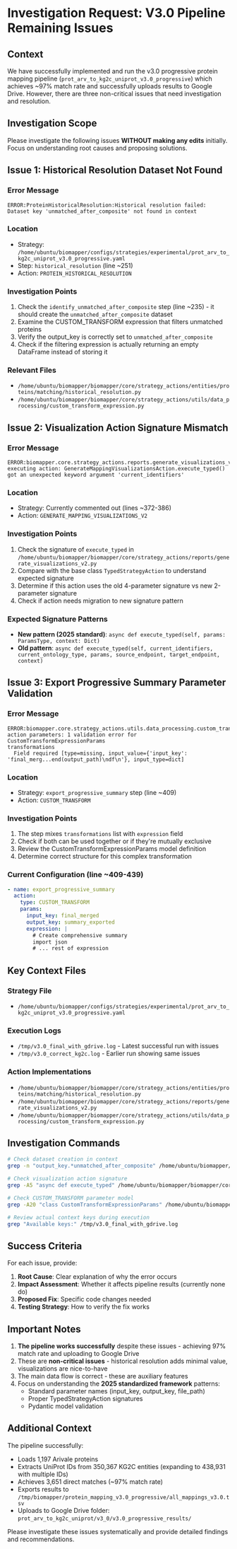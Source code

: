 # Investigation Request: V3.0 Pipeline Remaining Issues

## Context
We have successfully implemented and run the v3.0 progressive protein mapping pipeline (`prot_arv_to_kg2c_uniprot_v3.0_progressive`) which achieves ~97% match rate and successfully uploads results to Google Drive. However, there are three non-critical issues that need investigation and resolution.

## Investigation Scope
Please investigate the following issues **WITHOUT making any edits** initially. Focus on understanding root causes and proposing solutions.

## Issue 1: Historical Resolution Dataset Not Found

### Error Message
```
ERROR:ProteinHistoricalResolution:Historical resolution failed: Dataset key 'unmatched_after_composite' not found in context
```

### Location
- Strategy: `/home/ubuntu/biomapper/configs/strategies/experimental/prot_arv_to_kg2c_uniprot_v3.0_progressive.yaml`
- Step: `historical_resolution` (line ~251)
- Action: `PROTEIN_HISTORICAL_RESOLUTION`

### Investigation Points
1. Check the `identify_unmatched_after_composite` step (line ~235) - it should create the `unmatched_after_composite` dataset
2. Examine the CUSTOM_TRANSFORM expression that filters unmatched proteins
3. Verify the output_key is correctly set to `unmatched_after_composite`
4. Check if the filtering expression is actually returning an empty DataFrame instead of storing it

### Relevant Files
- `/home/ubuntu/biomapper/biomapper/core/strategy_actions/entities/proteins/matching/historical_resolution.py`
- `/home/ubuntu/biomapper/biomapper/core/strategy_actions/utils/data_processing/custom_transform_expression.py`

## Issue 2: Visualization Action Signature Mismatch

### Error Message
```
ERROR:biomapper.core.strategy_actions.reports.generate_visualizations_v2.GenerateMappingVisualizationsAction:Error executing action: GenerateMappingVisualizationsAction.execute_typed() got an unexpected keyword argument 'current_identifiers'
```

### Location
- Strategy: Currently commented out (lines ~372-386)
- Action: `GENERATE_MAPPING_VISUALIZATIONS_V2`

### Investigation Points
1. Check the signature of `execute_typed` in `/home/ubuntu/biomapper/biomapper/core/strategy_actions/reports/generate_visualizations_v2.py`
2. Compare with the base class `TypedStrategyAction` to understand expected signature
3. Determine if this action uses the old 4-parameter signature vs new 2-parameter signature
4. Check if action needs migration to new signature pattern

### Expected Signature Patterns
- **New pattern (2025 standard)**: `async def execute_typed(self, params: ParamsType, context: Dict)`
- **Old pattern**: `async def execute_typed(self, current_identifiers, current_ontology_type, params, source_endpoint, target_endpoint, context)`

## Issue 3: Export Progressive Summary Parameter Validation

### Error Message
```
ERROR:biomapper.core.strategy_actions.utils.data_processing.custom_transform_expression.CustomTransformAction:Invalid action parameters: 1 validation error for CustomTransformExpressionParams
transformations
  Field required [type=missing, input_value={'input_key': 'final_merg...end(output_path)\ndf\n'}, input_type=dict]
```

### Location
- Strategy: `export_progressive_summary` step (line ~409)
- Action: `CUSTOM_TRANSFORM`

### Investigation Points
1. The step mixes `transformations` list with `expression` field
2. Check if both can be used together or if they're mutually exclusive
3. Review the CustomTransformExpressionParams model definition
4. Determine correct structure for this complex transformation

### Current Configuration (line ~409-439)
```yaml
- name: export_progressive_summary
  action:
    type: CUSTOM_TRANSFORM
    params:
      input_key: final_merged
      output_key: summary_exported
      expression: |
        # Create comprehensive summary
        import json
        # ... rest of expression
```

## Key Context Files

### Strategy File
- `/home/ubuntu/biomapper/configs/strategies/experimental/prot_arv_to_kg2c_uniprot_v3.0_progressive.yaml`

### Execution Logs
- `/tmp/v3.0_final_with_gdrive.log` - Latest successful run with issues
- `/tmp/v3.0_correct_kg2c.log` - Earlier run showing same issues

### Action Implementations
- `/home/ubuntu/biomapper/biomapper/core/strategy_actions/entities/proteins/matching/historical_resolution.py`
- `/home/ubuntu/biomapper/biomapper/core/strategy_actions/reports/generate_visualizations_v2.py`
- `/home/ubuntu/biomapper/biomapper/core/strategy_actions/utils/data_processing/custom_transform_expression.py`

## Investigation Commands

```bash
# Check dataset creation in context
grep -n "output_key.*unmatched_after_composite" /home/ubuntu/biomapper/configs/strategies/experimental/prot_arv_to_kg2c_uniprot_v3.0_progressive.yaml

# Check visualization action signature
grep -A5 "async def execute_typed" /home/ubuntu/biomapper/biomapper/core/strategy_actions/reports/generate_visualizations_v2.py

# Check CUSTOM_TRANSFORM parameter model
grep -A20 "class CustomTransformExpressionParams" /home/ubuntu/biomapper/biomapper/core/strategy_actions/utils/data_processing/custom_transform_expression.py

# Review actual context keys during execution
grep "Available keys:" /tmp/v3.0_final_with_gdrive.log
```

## Success Criteria

For each issue, provide:
1. **Root Cause**: Clear explanation of why the error occurs
2. **Impact Assessment**: Whether it affects pipeline results (currently none do)
3. **Proposed Fix**: Specific code changes needed
4. **Testing Strategy**: How to verify the fix works

## Important Notes

1. **The pipeline works successfully** despite these issues - achieving 97% match rate and uploading to Google Drive
2. These are **non-critical issues** - historical resolution adds minimal value, visualizations are nice-to-have
3. The main data flow is correct - these are auxiliary features
4. Focus on understanding the **2025 standardized framework** patterns:
   - Standard parameter names (input_key, output_key, file_path)
   - Proper TypedStrategyAction signatures
   - Pydantic model validation

## Additional Context

The pipeline successfully:
- Loads 1,197 Arivale proteins
- Extracts UniProt IDs from 350,367 KG2C entities (expanding to 438,931 with multiple IDs)
- Achieves 3,651 direct matches (~97% match rate)
- Exports results to `/tmp/biomapper/protein_mapping_v3.0_progressive/all_mappings_v3.0.tsv`
- Uploads to Google Drive folder: `prot_arv_to_kg2c_uniprot/v3_0/v3.0_progressive_results/`

Please investigate these issues systematically and provide detailed findings and recommendations.